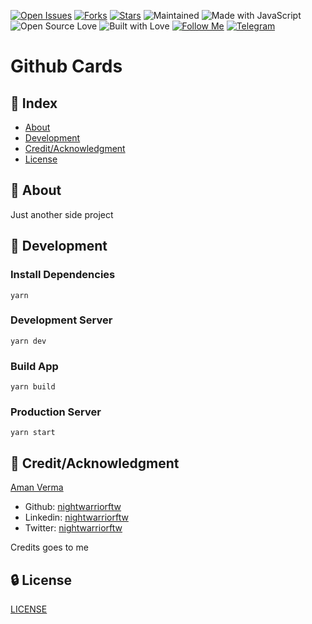 [![Open Issues](https://img.shields.io/github/issues/nightwarriorftw/github-cards?style=for-the-badge&logo=github)](https://github.com/nightwarriorftw/github-cards/issues) [![Forks](https://img.shields.io/github/forks/nightwarriorftw/github-cards?style=for-the-badge&logo=github)](https://github.com/nightwarriorftw/github-cards/network/members) [![Stars](https://img.shields.io/github/stars/nightwarriorftw/github-cards?style=for-the-badge&logo=reverbnation)](https://github.com/nightwarriorftw/github-cards/stargazers) ![Maintained](https://img.shields.io/maintenance/yes/2022?style=for-the-badge&logo=github) ![Made with JavaScript](https://img.shields.io/badge/Made%20with-Javascript-yellow?style=for-the-badge&logo=javascript) ![Open Source Love](https://img.shields.io/badge/Open%20Source-%E2%99%A5-red?style=for-the-badge&logo=open-source-initiative) ![Built with Love](https://img.shields.io/badge/Built%20With-%E2%99%A5-critical?style=for-the-badge&logo=ko-fi) [![Follow Me](https://img.shields.io/twitter/follow/nightwarriorftw?color=blue&label=Follow%20%40nightwarriorftw&logo=twitter&style=for-the-badge)](https://twitter.com/intent/follow?screen_name=nightwarriorftw) [![Telegram](https://img.shields.io/badge/Telegram-Chat-informational?style=for-the-badge&logo=telegram)](https://telegram.me/nightwarriorftw)

# Github Cards

## :ledger: Index

- [About](#beginner-about)
- [Development](#wrench-development)
- [Credit/Acknowledgment](#star2-creditacknowledgment)
- [License](#lock-license)

## :beginner: About

Just another side project

## :wrench: Development

### Install Dependencies

```
yarn
```

### Development Server

```
yarn dev
```

### Build App

```
yarn build
```

### Production Server

```
yarn start
```

## :star2: Credit/Acknowledgment

[Aman Verma](https://nightwarriorftw.netlify.app)

- Github: [nightwarriorftw](https://github.com/nightwarriorftw)
- Linkedin: [nightwarriorftw](https://linkedin.com/in/nightwarriorftw)
- Twitter: [nightwarriorftw](https://twitter.com/nightwarriorftw)

Credits goes to me

## :lock: License

[LICENSE](/LICENSE)
